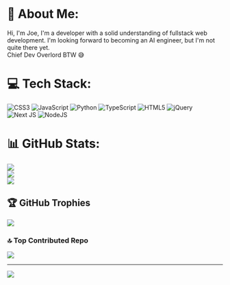 # 💫 About Me:
Hi, I'm Joe, I'm a developer with a solid understanding of fullstack web development. I'm looking forward to becoming an AI engineer, but I'm not quite there yet. <br>Chief Dev Overlord BTW 😅


# 💻 Tech Stack:
![CSS3](https://img.shields.io/badge/css3-%231572B6.svg?style=for-the-badge&logo=css3&logoColor=white) ![JavaScript](https://img.shields.io/badge/javascript-%23323330.svg?style=for-the-badge&logo=javascript&logoColor=%23F7DF1E) ![Python](https://img.shields.io/badge/python-3670A0?style=for-the-badge&logo=python&logoColor=ffdd54) ![TypeScript](https://img.shields.io/badge/typescript-%23007ACC.svg?style=for-the-badge&logo=typescript&logoColor=white) ![HTML5](https://img.shields.io/badge/html5-%23E34F26.svg?style=for-the-badge&logo=html5&logoColor=white) ![jQuery](https://img.shields.io/badge/jquery-%230769AD.svg?style=for-the-badge&logo=jquery&logoColor=white) ![Next JS](https://img.shields.io/badge/Next-black?style=for-the-badge&logo=next.js&logoColor=white) ![NodeJS](https://img.shields.io/badge/node.js-6DA55F?style=for-the-badge&logo=node.js&logoColor=white)
# 📊 GitHub Stats:
![](https://github-readme-stats.vercel.app/api?username=joeatitagain&theme=shadow_blue&hide_border=true&include_all_commits=false&count_private=false)<br/>
![](https://github-readme-streak-stats.herokuapp.com/?user=joeatitagain&theme=shadow_blue&hide_border=true)<br/>
![](https://github-readme-stats.vercel.app/api/top-langs/?username=joeatitagain&theme=shadow_blue&hide_border=true&include_all_commits=false&count_private=false&layout=compact)

## 🏆 GitHub Trophies
![](https://github-profile-trophy.vercel.app/?username=joeatitagain&theme=radical&no-frame=false&no-bg=true&margin-w=4)

### 🔝 Top Contributed Repo
![](https://github-contributor-stats.vercel.app/api?username=joeatitagain&limit=5&theme=dark&combine_all_yearly_contributions=true)

---
[![](https://visitcount.itsvg.in/api?id=joeatitagain&icon=0&color=0)](https://visitcount.itsvg.in)

<!-- Proudly created with GPRM ( https://gprm.itsvg.in ) -->
